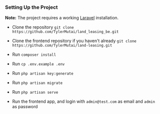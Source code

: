 ### Setting Up the Project

**Note:** The project requires a working [Laravel](https://laravel.com/) installation.

-   Clone the repository `git clone https://github.com/TylerMutai/land_leasing_be.git`

-   Clone the frontend repository if you haven't already `git clone https://github.com/TylerMutai/land-leasing.git`

-   Run `composer install`

-   Run `cp .env.example .env`

-   Run `php artisan key:generate`

-   Run `php artisan migrate`

-   Run `php artisan serve`

-   Run the frontend app, and login with `admin@test.com` as email and `admin` as password
